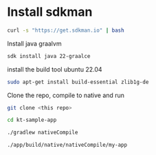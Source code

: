 # Install sdkman

```bash
curl -s "https://get.sdkman.io" | bash
```

Install java graalvm

```bash
sdk install java 22-graalce
```

install the build tool ubuntu 22.04

```bash
sudo apt-get install build-essential zlib1g-de
```

Clone the repo, compile to native and run

```bash
git clone <this repo>

cd kt-sample-app

./gradlew nativeCompile

./app/build/native/nativeCompile/my-app
```




